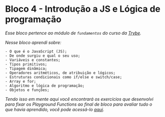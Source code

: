 # Bloco 4 - Introdução a JS e Lógica de programação

*Esse bloco pertence ao módulo de `fundamentos` do curso da [Trybe](https://www.betrybe.com/).*

*Nesse bloco aprendi sobre:*

    - O que é o JavaScript (JS);
    - De onde surgiu e qual o seu uso;
    - Variáveis e constantes;
    - Tipos primitivos;
    - Tipagem dinâmica;
    - Operadores aritméticos, de atribuição e lógicos;
    - Estruturas condicionais como if/else e switch/case;
    - Array e for;
    - Algoritmo e lógica de programação;
    - Objetos e funções;

*Tendo isso em mente aqui você encontrará os exercícios que desenvolvi para fixar os Playground Functions ao final de bloco para avaliar tudo o que havia aprendido, você pode acessá-lo [aqui](https://github.com/tryber/sd-019-a-project-playground-functions/pull/64).*